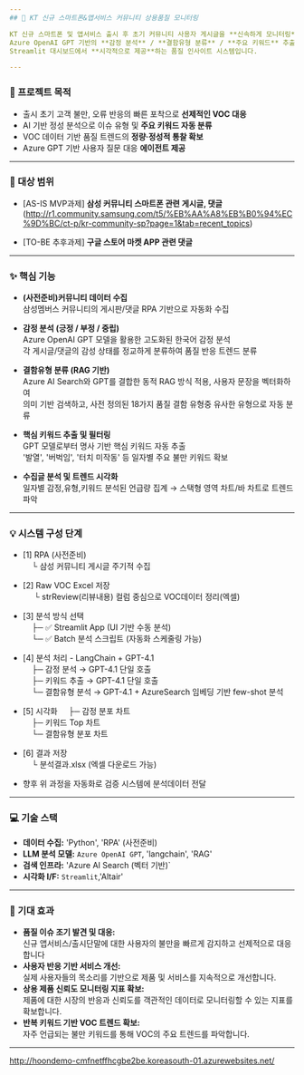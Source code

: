 ```yaml
---
## 📡 KT 신규 스마트폰&앱서비스 커뮤니티 상용품질 모니터링

KT 신규 스마트폰 및 앱서비스 출시 후 초기 커뮤니티 사용자 게시글을 **신속하게 모니터링**하고</br>
Azure OpenAI GPT 기반의 **감정 분석** / **결함유형 분류** / **주요 키워드** 추출을 통해</br>
Streamlit 대시보드에서 **시각적으로 제공**하는 품질 인사이트 시스템입니다.

---
```


### 🚀 프로젝트 목적

* 출시 초기 고객 불만, 오류 반응의 빠른 포착으로 **선제적인 VOC 대응**
* AI 기반 정성 분석으로 이슈 유형 및 **주요 키워드 자동 분류**
* VOC 데이터 기반 품질 트렌드의 **정량·정성적 통찰 확보**
* Azure GPT 기반 사용자 질문 대응 **에이전트 제공**

---

### 🎯 대상 범위

* [AS-IS MVP과제] **삼성 커뮤니티 스마트폰 관련 게시글, 댓글**
(http://r1.community.samsung.com/t5/%EB%AA%A8%EB%B0%94%EC%9D%BC/ct-p/kr-community-sp?page=1&tab=recent_topics)

* [TO-BE 추후과제] **구글 스토어 마켓 APP 관련 댓글**

---

### ✨ 핵심 기능

* **(사전준비)커뮤니티 데이터 수집** </br>
삼성멤버스 커뮤니티의 게시판/댓글 RPA 기반으로 자동화 수집

* **감정 분석 (긍정 / 부정 / 중립)** </br>
Azure OpenAI GPT 모델을 활용한 고도화된 한국어 감정 분석</br>
각 게시글/댓글의 감성 상태를 정교하게 분류하여 품질 반응 트렌드 분류

* **결함유형 분류 (RAG 기반)** </br>
Azure AI Search와 GPT를 결합한 동적 RAG 방식 적용, 사용자 문장을 벡터화하여</br>
의미 기반 검색하고, 사전 정의된 18가지 품질 결함 유형중 유사한 유형으로 자동 분류

* **핵심 키워드 추출 및 필터링** </br>
GPT 모델로부터 명사 기반 핵심 키워드 자동 추출</br>
'발열', '버벅임', '터치 미작동' 등 일자별 주요 불만 키워드 확보

* **수집글 분석 및 트렌드 시각화** </br>
일자별 감정,유형,키워드 분석된 언급량 집계 → 스택형 영역 차트/바 차트로 트렌드 파악

---
### 💡 시스템 구성 단계
* [1] RPA (사전준비)</br>
&nbsp;&nbsp;&nbsp; └ 삼성 커뮤니티 게시글 주기적 수집</br>

* [2] Raw VOC Excel 저장</br>
&nbsp;&nbsp; &nbsp;    └ strReview(리뷰내용) 컬럼 중심으로 VOC데이터 정리(엑셀)</br>

* [3] 분석 방식 선택</br>
&nbsp;&nbsp;&nbsp;    ├─ ✅ Streamlit App (UI 기반 수동 분석)</br>
&nbsp;&nbsp;&nbsp;    └─ ✅ Batch 분석 스크립트 (자동화 스케줄링 가능)</br>

* [4] 분석 처리 - LangChain + GPT-4.1</br>
&nbsp;&nbsp;&nbsp;    ├─ 감정 분석        → GPT-4.1 단일 호출</br>
&nbsp;&nbsp;&nbsp;    ├─ 키워드 추출      → GPT-4.1 단일 호출</br>
&nbsp;&nbsp;&nbsp;    └─ 결함유형 분석    → GPT-4.1 + AzureSearch 임베딩 기반 few-shot 분석</br>

* [5] 시각화
&nbsp;&nbsp;&nbsp;    ├─ 감정 분포 차트</br>
&nbsp;&nbsp;&nbsp;    ├─ 키워드 Top 차트</br>
&nbsp;&nbsp;&nbsp;    └─ 결함유형 분포 차트</br>

* [6] 결과 저장</br>
&nbsp;&nbsp;&nbsp;    └ 분석결과.xlsx (엑셀 다운로드 가능)</br>

* 향후 위 과정을 자동화로 검증 시스템에 분석데이터 전달 </br>
---

### 💻 기술 스택

* **데이터 수집:** 'Python', 'RPA' (사전준비)
* **LLM 분석 모델:** `Azure OpenAI GPT`, 'langchain', 'RAG'
* **검색 인프라:** 'Azure AI Search (벡터 기반)`
* **시각화 I/F:** `Streamlit`,'Altair'

---

### 🌟 기대 효과

* **품질 이슈 조기 발견 및 대응:** </br>
  신규 앱서비스/출시단말에 대한 사용자의 불만을 빠르게 감지하고 선제적으로 대응합니다
* **사용자 반응 기반 서비스 개선:** </br>
  실제 사용자들의 목소리를 기반으로 제품 및 서비스를 지속적으로 개선합니다.
* **상용 제품 신뢰도 모니터링 지표 확보:** </br>
  제품에 대한 시장의 반응과 신뢰도를 객관적인 데이터로 모니터링할 수 있는 지표를 확보합니다.
* **반복 키워드 기반 VOC 트렌드 확보:** </br>
  자주 언급되는 불만 키워드를 통해 VOC의 주요 트렌드를 파악합니다.

---
http://hoondemo-cmfnetffhcgbe2be.koreasouth-01.azurewebsites.net/
